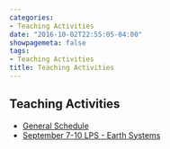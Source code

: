 ```yaml
---
categories:
- Teaching Activities
date: "2016-10-02T22:55:05-04:00"
showpagemeta: false
tags:
- Teaching Activities
title: Teaching Activities
---
```

## Teaching Activities
- [General Schedule](/general_schedule/)
- [September 7-10 LPS - Earth Systems](/Pieniazek_LPS_week1.pdf)